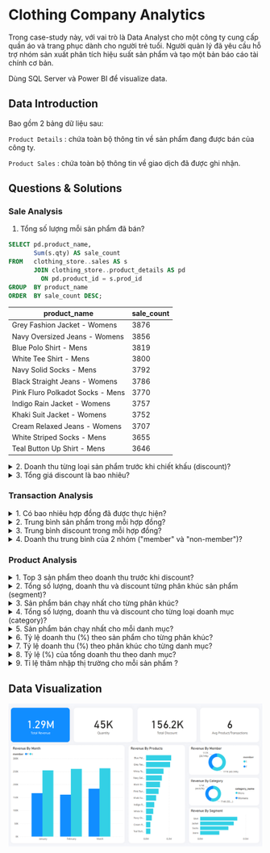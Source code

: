 # Clothing Company Analytics

Trong case-study này, với vai trò là Data Analyst cho một công ty cung cấp quần áo và trang phục dành cho người trẻ tuổi. Người quản lý đã yêu cầu 
hỗ trợ nhóm sản xuất phân tích hiệu suất sản phẩm và tạo một bản báo cáo tài chính cơ bản.

Dùng SQL Server và Power BI để visualize data.

## Data Introduction
Bao gồm 2 bảng dữ liệu sau:

```Product Details``` : chứa toàn bộ thông tin về sản phẩm đang được bán của công ty.

```Product Sales``` : chứa toàn bộ thông tin về giao dịch đã được ghi nhận.


## Questions & Solutions

### Sale Analysis


1. Tổng số lượng mỗi sản phẩm đã bán?

```sql
SELECT pd.product_name,
       Sum(s.qty) AS sale_count
FROM   clothing_store..sales AS s
       JOIN clothing_store..product_details AS pd
         ON pd.product_id = s.prod_id
GROUP  BY product_name
ORDER  BY sale_count DESC; 
```

|product_name                    |sale_count|
|--------------------------------|----------|
|Grey Fashion Jacket - Womens    |3876      |
|Navy Oversized Jeans - Womens   |3856      |
|Blue Polo Shirt - Mens          |3819      |
|White Tee Shirt - Mens          |3800      |
|Navy Solid Socks - Mens         |3792      |
|Black Straight Jeans - Womens   |3786      |
|Pink Fluro Polkadot Socks - Mens|3770      |
|Indigo Rain Jacket - Womens     |3757      |
|Khaki Suit Jacket - Womens      |3752      |
|Cream Relaxed Jeans - Womens    |3707      |
|White Striped Socks - Mens      |3655      |
|Teal Button Up Shirt - Mens     |3646      |

    



<details><summary>2. Doanh thu từng loại sản phẩm trước khi chiết khấu (discount)?</summary>

```sql
SELECT pd.product_name,
       Sum(s.qty * s.price) AS nodis_revenue
FROM   clothing_store..sales AS s
       JOIN clothing_store..product_details AS pd
         ON pd.product_id = s.prod_id
GROUP  BY pd.product_name
ORDER  BY nodis_revenue DESC; 
```

|product_name                    |nodis_revenue|
|--------------------------------|-------------|
|Blue Polo Shirt - Mens          |217683       |
|Grey Fashion Jacket - Womens    |209304       |
|White Tee Shirt - Mens          |152000       |
|Navy Solid Socks - Mens         |136512       |
|Black Straight Jeans - Womens   |121152       |
|Pink Fluro Polkadot Socks - Mens|109330       |
|Khaki Suit Jacket - Womens      |86296        |
|Indigo Rain Jacket - Womens     |71383        |
|White Striped Socks - Mens      |62135        |
|Navy Oversized Jeans - Womens   |50128        |
|Cream Relaxed Jeans - Womens    |37070        |
|Teal Button Up Shirt - Mens     |36460        |


    
</details>


<details><summary>3. Tổng giá discount là bao nhiêu?</summary>

```sql
SELECT Sum(price * qty * discount) / 100 AS total_discount
FROM   clothing_store..sales 
```

|total_discount                  |
|--------------------------------|
|156229                          |


</details>

### Transaction Analysis


<details><summary>1. Có bao nhiêu hợp đồng đã được thực hiện?</summary>

```sql
SELECT Count(DISTINCT txn_id) AS unique_txn
FROM   clothing_store..sales; 
```

|unique_txn                      |
|--------------------------------|
|2500                            |


</details>

<details><summary>2. Trung bình sản phẩm trong mỗi hợp đồng?</summary>

```sql
WITH transaction_product
     AS (SELECT txn_id,
                Count(DISTINCT prod_id) AS product_count
         FROM   clothing_store..sales
         GROUP  BY txn_id)
SELECT Round(Avg(product_count), 0) AS avg_transaction_product
FROM   transaction_product; 
```

|avg_transaction_product         |
|--------------------------------|
|6                               |

</details>

<details><summary>3. Trung bình discount trong mỗi hợp đồng?</summary>

```sql
WITH transaction_product
     AS (SELECT txn_id,
                Count(DISTINCT prod_id) AS product_count
         FROM   clothing_store..sales
         GROUP  BY txn_id)
SELECT Round(Avg(product_count), 0) AS avg_transaction_product
FROM   transaction_product; 
```

|avg_txn_discount                |
|--------------------------------|
|62                              |


</details>

<details><summary>4. Doanh thu trung bình của 2 nhóm ("member" và "non-member")?</summary>

```sql
WITH member_revenue
     AS (SELECT member,
                txn_id,
                Sum(Cast(price AS FLOAT) * qty) AS revenue
         FROM   clothing_store..sales
         GROUP  BY member,
                   txn_id)
SELECT member,
       Round(Avg(revenue), 2) AS avg_revenue
FROM   member_revenue
GROUP  BY member; 
```

|member                          |avg_revenue|
|--------------------------------|-----------|
|f                               |515.04     |
|t                               |516.27     |

</details>

### Product Analysis


<details><summary>1. Top 3 sản phẩm theo doanh thu trước khi discount?</summary>

```sql
SELECT   pd.product_name,
         Sum(s.price * s.qty)            AS nodis_revenue
FROM     clothing_store..sales           AS s
JOIN     clothing_store..product_details AS pd
ON       s.prod_id = pd.product_id
GROUP BY pd.product_name
ORDER BY nodis_revenue DESC offset 0 rowsFETCH first 3 rows only;
```

|product_name                    |nodis_revenue|
|--------------------------------|-------------|
|Blue Polo Shirt - Mens          |217683       |
|Grey Fashion Jacket - Womens    |209304       |
|White Tee Shirt - Mens          |152000       |

</details>


<details><summary>2. Tổng số lượng, doanh thu và discount từng phân khúc sản phẩm (segment)?</summary>

```sql
SELECT pd.segment_id,
       pd.segment_name,
       Sum(s.qty)                              AS total_quantity,
       Sum(s.qty * s.price)                    AS total_revenue,
       Sum(s.qty * s.price * s.discount) / 100 AS total_discount
FROM   clothing_store..product_details AS pd
       JOIN clothing_store..sales AS s
         ON pd.product_id = s.prod_id
GROUP  BY pd.segment_id,
          pd.segment_name
ORDER  BY total_revenue DESC; 
```

|segment_id                      |segment_name|total_quantity|total_revenue|total_discount|
|--------------------------------|------------|--------------|-------------|--------------|
|5                               |Shirt       |11265         |406143       |49594         |
|4                               |Jacket      |11385         |366983       |44277         |
|6                               |Socks       |11217         |307977       |37013         |
|3                               |Jeans       |11349         |208350       |25343         |


</details>


<details><summary>3. Sản phẩm bán chạy nhất cho từng phân khúc?</summary>

```sql
SELECT   pd.segment_id,
         pd.segment_name,
         pd.product_id,
         pd.product_name,
         Sum(s.qty)                      AS product_quantity
FROM     clothing_store..product_details AS pd
JOIN     clothing_store..sales           AS s
ON       pd.product_id = s.prod_id
GROUP BY pd.segment_id,
         pd.segment_name,
         pd.product_id,
         pd.product_name
ORDER BY product_quantity DESC offset 0 rowsFETCH first 5 rows only;
```

|segment_id                      |segment_name|product_id|product_name|product_quantity|
|--------------------------------|------------|----------|------------|----------------|
|4                               |Jacket      |9ec847    |Grey Fashion Jacket - Womens|3876            |
|3                               |Jeans       |c4a632    |Navy Oversized Jeans - Womens|3856            |
|5                               |Shirt       |2a2353    |Blue Polo Shirt - Mens|3819            |
|5                               |Shirt       |5d267b    |White Tee Shirt - Mens|3800            |
|6                               |Socks       |f084eb    |Navy Solid Socks - Mens|3792            |



</details>

<details><summary>4. Tổng số lượng, doanh thu và discount cho từng loại doanh mục (category)?
</summary>

```sql
SELECT pd.category_id,
       pd.category_name,
       Sum(s.qty)                              AS total_quantity,
       Sum(s.qty * s.price)                    AS total_revenue,
       Sum(s.qty * s.price * s.discount) / 100 AS total_discount
FROM   clothing_store..product_details AS pd
       JOIN clothing_store..sales AS s
         ON pd.product_id = s.prod_id
GROUP  BY pd.category_id,
          pd.category_name
ORDER  BY total_revenue DESC; 
```

|category_id                     |category_name|total_quantity|total_revenue|total_discount|
|--------------------------------|-------------|--------------|-------------|--------------|
|2                               |Mens         |22482         |714120       |86607         |
|1                               |Womens       |22734         |575333       |69621         |


</details>

<details><summary>5. Sản phẩm bán chạy nhất cho mỗi danh mục?</summary>

```sql
SELECT   pd.category_id,
         pd.category_name,
         pd.product_id,
         pd.product_name,
         Sum(s.qty)                      AS product_quantity
FROM     clothing_store..product_details AS pd
JOIN     clothing_store..sales           AS s
ON       pd.product_id = s.prod_id
GROUP BY pd.category_id,
         pd.category_name,
         pd.product_id,
         pd.product_name
ORDER BY product_quantity DESC offset 0 rowsFETCH first 5 rows only;
```

|category_id                     |category_name|product_id|product_name|product_quantity|
|--------------------------------|-------------|----------|------------|----------------|
|1                               |Womens       |9ec847    |Grey Fashion Jacket - Womens|3876            |
|1                               |Womens       |c4a632    |Navy Oversized Jeans - Womens|3856            |
|2                               |Mens         |2a2353    |Blue Polo Shirt - Mens|3819            |
|2                               |Mens         |5d267b    |White Tee Shirt - Mens|3800            |
|2                               |Mens         |f084eb    |Navy Solid Socks - Mens|3792            |

</details>


<details><summary>6. Tỷ lệ doanh thu (%) theo sản phẩm cho từng phân khúc?</summary>

```sql
WITH product_revenue
     AS (SELECT pd.segment_id,
                pd.segment_name,
                pd.product_id,
                pd.product_name,
                Sum(s.qty * s.price) AS product_revenue
         FROM   clothing_store..product_details AS pd
                JOIN clothing_store..sales AS s
                  ON pd.product_id = s.prod_id
         GROUP  BY pd.segment_id,
                   pd.segment_name,
                   pd.product_id,
                   pd.product_name)
SELECT segment_name,
       product_name,
       Round(100 * Cast(product_revenue AS FLOAT) / Sum(product_revenue)
                                                      OVER(
                                                        partition BY segment_id)
       , 2) AS
       segment_product_percentage
FROM   product_revenue
ORDER  BY segment_id,
          segment_product_percentage DESC; 
```

|segment_name                    |product_name|segment_product_percentage|
|--------------------------------|------------|--------------------------|
|Jeans                           |Black Straight Jeans - Womens|58.15                     |
|Jeans                           |Navy Oversized Jeans - Womens|24.06                     |
|Jeans                           |Cream Relaxed Jeans - Womens|17.79                     |
|Jacket                          |Grey Fashion Jacket - Womens|57.03                     |
|Jacket                          |Khaki Suit Jacket - Womens|23.51                     |
|Jacket                          |Indigo Rain Jacket - Womens|19.45                     |
|Shirt                           |Blue Polo Shirt - Mens|53.6                      |
|Shirt                           |White Tee Shirt - Mens|37.43                     |
|Shirt                           |Teal Button Up Shirt - Mens|8.98                      |
|Socks                           |Navy Solid Socks - Mens|44.33                     |
|Socks                           |Pink Fluro Polkadot Socks - Mens|35.5                      |
|Socks                           |White Striped Socks - Mens|20.18                     |

</details>


<details><summary>7. Tỷ lệ doanh thu (%) theo phân khúc cho từng danh mục?</summary>

```sql
WITH product_revenue
     AS (SELECT pd.category_id,
                pd.category_name,
                pd.segment_id,
                pd.segment_name,
                Sum(s.qty * s.price) AS product_revenue
         FROM   clothing_store..product_details AS pd
                JOIN clothing_store..sales AS s
                  ON pd.product_id = s.prod_id
         GROUP  BY pd.segment_id,
                   pd.segment_name,
                   pd.category_id,
                   pd.category_name)
SELECT category_name,
       segment_name,
       Round(100 * Cast(product_revenue AS FLOAT) / Sum(product_revenue)
             OVER(
               partition BY category_id), 2)
       AS segment_product_percentage
FROM   product_revenue
ORDER  BY category_id,
          segment_product_percentage DESC; 
```

|category_name                   |segment_name|segment_product_percentage|
|--------------------------------|------------|--------------------------|
|Womens                          |Jacket      |63.79                     |
|Womens                          |Jeans       |36.21                     |
|Mens                            |Shirt       |56.87                     |
|Mens                            |Socks       |43.13                     |


</details>



<details><summary>8. Tỷ lệ (%) của tổng doanh thu theo danh mục?</summary>

```sql
SELECT 100 * Sum(CASE
                   WHEN pd.category_id = 1 THEN ( s.qty * s.price )
                 END) / Sum(s.qty * s.price)       AS category_1,
       100 - 100 * Sum(CASE
                         WHEN pd.category_id = 1 THEN ( s.qty * s.price )
                       END) / Sum(s.qty * s.price) AS category_2
FROM   clothing_store..sales AS s
       JOIN clothing_store..product_details AS pd
         ON s.prod_id = pd.product_id;
```

|category_1                      |category_2|
|--------------------------------|----------|
|44                              |56        |


</details>



<details><summary>9. Tỉ lệ thâm nhập thị trường cho mỗi sản phẩm ?</summary>

```sql
WITH product_transaction
     AS (SELECT DISTINCT prod_id,
                         Count(DISTINCT txn_id) AS product_transaction_count
         FROM   clothing_store..sales
         GROUP  BY prod_id),
     total_transactions
     AS (SELECT Count(DISTINCT txn_id) AS total_transaction_count
         FROM   clothing_store..sales)
SELECT pt.prod_id,
       pd.product_name,
       Round(100 * Cast(pt.product_transaction_count AS FLOAT) /
             tt.total_transaction_count, 2) AS penetration_percentage
FROM   product_transaction AS pt
       CROSS JOIN total_transactions AS tt
       INNER JOIN clothing_store..product_details AS pd
               ON pd.product_id = pt.prod_id
ORDER  BY penetration_percentage DESC; 
```

|prod_id                         |product_name|penetration_percentage|
|--------------------------------|------------|----------------------|
|f084eb                          |Navy Solid Socks - Mens|51.24                 |
|9ec847                          |Grey Fashion Jacket - Womens|51                    |
|c4a632                          |Navy Oversized Jeans - Womens|50.96                 |
|5d267b                          |White Tee Shirt - Mens|50.72                 |
|2a2353                          |Blue Polo Shirt - Mens|50.72                 |
|2feb6b                          |Pink Fluro Polkadot Socks - Mens|50.32                 |
|72f5d4                          |Indigo Rain Jacket - Womens|50                    |
|d5e9a6                          |Khaki Suit Jacket - Womens|49.88                 |
|e83aa3                          |Black Straight Jeans - Womens|49.84                 |
|e31d39                          |Cream Relaxed Jeans - Womens|49.72                 |
|b9a74d                          |White Striped Socks - Mens|49.72                 |
|c8d436                          |Teal Button Up Shirt - Mens|49.68                 |



</details>

## Data Visualization
![](/db.png)
